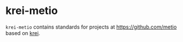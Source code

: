 # krei-metio

`krei-metio` contains standards for projects at https://github.com/metio based on [krei](https://krei.projects.metio.wtf/).
